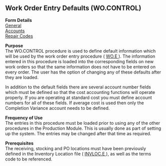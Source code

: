 ##  Work Order Entry Defaults (WO.CONTROL)

<PageHeader />

**Form Details**  
[ General ](WO-CONTROL-1/README.md)   
[ Accounts ](WO-CONTROL-2/README.md)   
[ Repair Codes ](WO-CONTROL-3/README.md)   

**Purpose**  
The WO.CONTROL procedure is used to define default information which will be used by the work order entry procedure ( [ WO.E ](../WO-E/README.md) ). The information entered in this procedure is loaded into the corresponding fields on new work orders so that the same information does not have to be entered on every order. The user has the option of changing any of these defaults after they are loaded.   
  
In addition to the default fields there are several account number fields
which must be defined so that the cost accounting functions will operate
properly. If you are operating at standard cost you must define account
numbers for all of these fields. If average cost is used then only the
Completion Variance account needs to be defined.

**Frequency of Use**  
The entries in this procedure must be loaded prior to using any of the other
procedures in the Production Module. This is usually done as part of setting
up the system. The entries may be changed after that time as required.

**Prerequisites**  
The receiving, stocking and PO locations must have been previously defined in the Inventory Location file ( [ INVLOC.E ](../../../INV-OVERVIEW/INV-ENTRY/INVLOC-E/README.md) ), as well as the terms code to be referenced. 

<badge text= "Version 8.10.57" vertical="middle" />

<PageFooter />